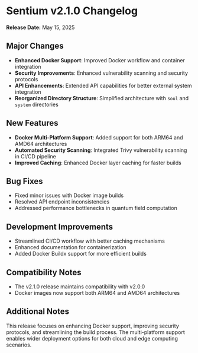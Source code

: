 # Sentium v2.1.0 Changelog

**Release Date:** May 15, 2025

## Major Changes

- **Enhanced Docker Support**: Improved Docker workflow and container integration
- **Security Improvements**: Enhanced vulnerability scanning and security protocols
- **API Enhancements**: Extended API capabilities for better external system integration
- **Reorganized Directory Structure**: Simplified architecture with `soul` and `system` directories

## New Features

- **Docker Multi-Platform Support**: Added support for both ARM64 and AMD64 architectures
- **Automated Security Scanning**: Integrated Trivy vulnerability scanning in CI/CD pipeline
- **Improved Caching**: Enhanced Docker layer caching for faster builds

## Bug Fixes

- Fixed minor issues with Docker image builds
- Resolved API endpoint inconsistencies
- Addressed performance bottlenecks in quantum field computation

## Development Improvements

- Streamlined CI/CD workflow with better caching mechanisms
- Enhanced documentation for containerization
- Added Docker Buildx support for more efficient builds

## Compatibility Notes

- The v2.1.0 release maintains compatibility with v2.0.0
- Docker images now support both ARM64 and AMD64 architectures

## Additional Notes

This release focuses on enhancing Docker support, improving security protocols, and streamlining the build process. The multi-platform support enables wider deployment options for both cloud and edge computing scenarios.
